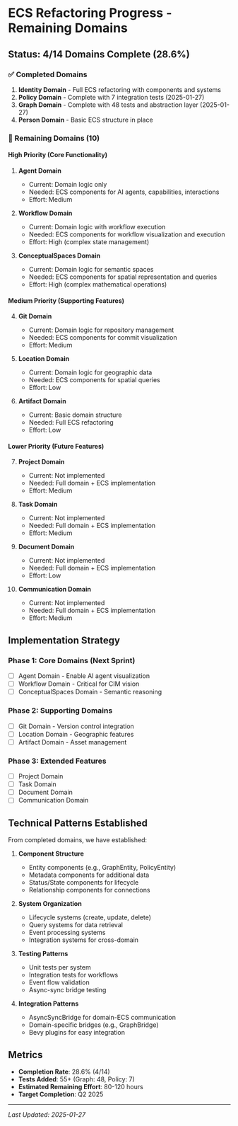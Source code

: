# ECS Refactoring Progress - Remaining Domains

## Status: 4/14 Domains Complete (28.6%)

### ✅ Completed Domains
1. **Identity Domain** - Full ECS refactoring with components and systems
2. **Policy Domain** - Complete with 7 integration tests (2025-01-27)
3. **Graph Domain** - Complete with 48 tests and abstraction layer (2025-01-27)
4. **Person Domain** - Basic ECS structure in place

### 🔄 Remaining Domains (10)

#### High Priority (Core Functionality)
1. **Agent Domain**
   - Current: Domain logic only
   - Needed: ECS components for AI agents, capabilities, interactions
   - Effort: Medium

2. **Workflow Domain**
   - Current: Domain logic with workflow execution
   - Needed: ECS components for workflow visualization and execution
   - Effort: High (complex state management)

3. **ConceptualSpaces Domain**
   - Current: Domain logic for semantic spaces
   - Needed: ECS components for spatial representation and queries
   - Effort: High (complex mathematical operations)

#### Medium Priority (Supporting Features)
4. **Git Domain**
   - Current: Domain logic for repository management
   - Needed: ECS components for commit visualization
   - Effort: Medium

5. **Location Domain**
   - Current: Domain logic for geographic data
   - Needed: ECS components for spatial queries
   - Effort: Low

6. **Artifact Domain**
   - Current: Basic domain structure
   - Needed: Full ECS refactoring
   - Effort: Low

#### Lower Priority (Future Features)
7. **Project Domain**
   - Current: Not implemented
   - Needed: Full domain + ECS implementation
   - Effort: Medium

8. **Task Domain**
   - Current: Not implemented
   - Needed: Full domain + ECS implementation
   - Effort: Medium

9. **Document Domain**
   - Current: Not implemented
   - Needed: Full domain + ECS implementation
   - Effort: Low

10. **Communication Domain**
    - Current: Not implemented
    - Needed: Full domain + ECS implementation
    - Effort: Medium

## Implementation Strategy

### Phase 1: Core Domains (Next Sprint)
- [ ] Agent Domain - Enable AI agent visualization
- [ ] Workflow Domain - Critical for CIM vision
- [ ] ConceptualSpaces Domain - Semantic reasoning

### Phase 2: Supporting Domains
- [ ] Git Domain - Version control integration
- [ ] Location Domain - Geographic features
- [ ] Artifact Domain - Asset management

### Phase 3: Extended Features
- [ ] Project Domain
- [ ] Task Domain
- [ ] Document Domain
- [ ] Communication Domain

## Technical Patterns Established

From completed domains, we have established:

1. **Component Structure**
   - Entity components (e.g., GraphEntity, PolicyEntity)
   - Metadata components for additional data
   - Status/State components for lifecycle
   - Relationship components for connections

2. **System Organization**
   - Lifecycle systems (create, update, delete)
   - Query systems for data retrieval
   - Event processing systems
   - Integration systems for cross-domain

3. **Testing Patterns**
   - Unit tests per system
   - Integration tests for workflows
   - Event flow validation
   - Async-sync bridge testing

4. **Integration Patterns**
   - AsyncSyncBridge for domain-ECS communication
   - Domain-specific bridges (e.g., GraphBridge)
   - Bevy plugins for easy integration

## Metrics

- **Completion Rate**: 28.6% (4/14)
- **Tests Added**: 55+ (Graph: 48, Policy: 7)
- **Estimated Remaining Effort**: 80-120 hours
- **Target Completion**: Q2 2025

---

*Last Updated: 2025-01-27* 